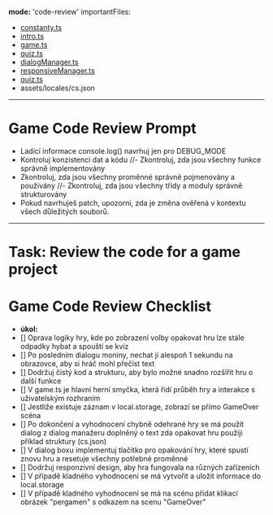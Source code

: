 **mode:** 'code-review'
importantFiles:
 - [constanty.ts](../../config/constants.ts)
 - [intro.ts](../../game/scenes/Intro.ts)
 - [game.ts](../../game/scenes/Game.ts)
 - [quiz.ts](../../utils/quiz.ts)
 - [dialogManager.ts](../../utils/DialogManager.ts)
 - [responsiveManager.ts](../../utils/ResponsiveManager.ts)
 - [quiz.ts](../../utils/quiz.ts)
 - assets/locales/cs.json

---
# Game Code Review Prompt
- Ladící informace console.log() navrhuj jen pro DEBUG_MODE
- Kontroluj konzistenci dat a kódu
//- Zkontroluj, zda jsou všechny funkce správně implementovány
- Zkontroluj, zda jsou všechny proměnné správně pojmenovány a používány
//- Zkontroluj, zda jsou všechny třídy a moduly správně strukturovány
- Pokud navrhuješ patch, upozorni, zda je změna ověřená v kontextu všech důležitých souborů.
---
# Task: Review the code for a game project
<!--
// Pokud bude prompt obsahovat jasné a konkrétní požadavky (například: všechny texty musí být lokalizované, žádné hardcoded texty, používat konkrétní assety pro background, správné škálování podle okna, animace souřadnic, atd.), dokážu na něj navázat i bez znalosti historie chatu.
// Doporučení pro prompt do budoucna:

// Specifikuj přesně, co je povinné: lokalizace, assety, názvy scén, pravidla pro responsivitu, logiku vyhodnocení, atd.
// Uveď příklady správného i špatného řešení (např. jak má vypadat lokalizovaný text vs. hardcoded).
// Popiš, jak mají vypadat klíčové scény (GameOver, Intro, atd.) – co je na pozadí, jaké prvky musí být vždy přítomné.
// Zmiň, že assety jako „pergamen_bkg“ a „Pergamen“ nejsou zaměnitelné.
// Pokud je důležitý styl nebo UX detail (např. animace souřadnic prstem), napiš to explicitně.
// Uveď, že všechny návrhy patchů musí být ověřeny v kontextu všech důležitých souborů.
//vytvářené konstanty v rámci projektu udržuj v constants.ts se stručným popisem, k čemu slouží
//u textů navrhuj vytvoření local verzí
//Projdi kod zda ti dává smysl, zda jsou všechny funkce správně implementovány a zda jsou všechny proměnné správně pojmenovány a používány a máš přístupné odkazované zdroje kodu.
//Zaměř se na viditelnost a nepřístupnost/přístupnost drag and drop odpadků, které jsou v zobrazení v Game.ts
-->
# Game Code Review Checklist
- **úkol:**
- [] Oprava logiky hry, kde po zobrazení volby opakovat hru lze stále odpadky hybat a spouští se kvíz
- [] Po posledním dialogu moniny, nechat ji alespoň 1 sekundu na obrazovce, aby si hráč mohl přečíst text 
- [] Dodržuj čistý kod a strukturu, aby bylo možné snadno rozšířit hru o další funkce
- [] V game.ts je hlavní herní smyčka, která řídí průběh hry a interakce s uživatelským rozhraním
- [] Jestliže existuje záznam v local.storage, zobrazí se přímo GameOver scéna
- [] Po dokončení a vyhodnocení chybně odehrané hry se má použít dialog z dialog manažeru doplněný o text zda opakovat hru použiji příklad struktury (cs.json)
- [] V dialog boxu implementuj tlačítko pro opakování hry, které spustí znovu hru a resetuje všechny potřebné proměnné
- [] Dodržuj responzivní design, aby hra fungovala na různých zařízeních
- [] V případě kladného vyhodnocení se má vytvořit a uložit informace do local.storage
- [] V případě kladného vyhodnocení se má na scénu přidat klikací obrázek "pergamen" s odkazem na scenu "GameOver"